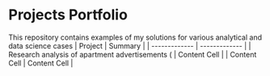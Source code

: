 # Projects Portfolio
This repository contains examples of my solutions for various analytical and data science cases
| Project | Summary |
| ------------- | ------------- |
| Research analysis of apartment advertisements (  | Content Cell  |
| Content Cell  | Content Cell  |
